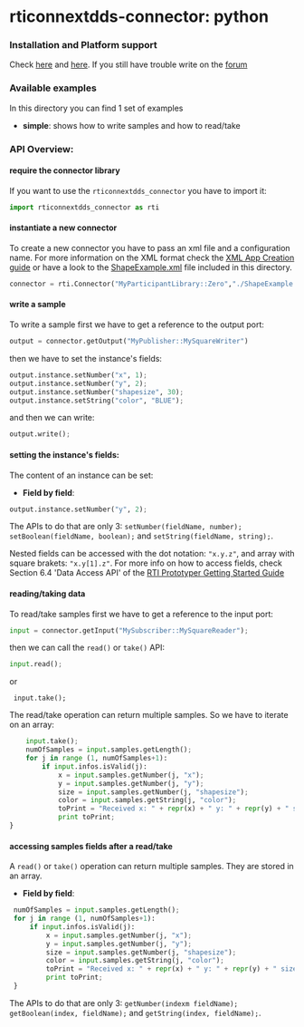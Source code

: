 rticonnextdds-connector: python
========

### Installation and Platform support
Check [here](https://github.com/gianpiero/rticonnextdds-connector#getting-started-with-python) and [here](https://github.com/gianpiero/rticonnextdds-connector#platform-support).
If you still have trouble write on the [forum](https://community.rti.com/forums/technical-questions)

### Available examples
In this directory you can find 1 set of examples

 * **simple**: shows how to write samples and how to read/take

### API Overview:
#### require the connector library
If you want to use the `rticonnextdds_connector` you have to import it:

```py
import rticonnextdds_connector as rti
```

#### instantiate a new connector
To create a new connector you have to pass an xml file and a configuration name. For more information on
the XML format check the [XML App Creation guide](https://community.rti.com/rti-doc/510/ndds.5.1.0/doc/pdf/RTI_CoreLibrariesAndUtilities_XML_AppCreation_GettingStarted.pdf) or
have a look to the [ShapeExample.xml](ShapeExample.xml) file included in this directory.  

```py
connector = rti.Connector("MyParticipantLibrary::Zero","./ShapeExample.xml");
```

#### write a sample
To write a sample first we have to get a reference to the output port:

```py
output = connector.getOutput("MyPublisher::MySquareWriter")
```

then we have to set the instance's fields:

```py
output.instance.setNumber("x", 1);
output.instance.setNumber("y", 2);
output.instance.setNumber("shapesize", 30);
output.instance.setString("color", "BLUE");
```

and then we can write:

```py
output.write();
```

#### setting the instance's fields:
The content of an instance can be set:

 * **Field by field**:

```py
output.instance.setNumber("y", 2);
```

The APIs to do that are only 3: `setNumber(fieldName, number);` `setBoolean(fieldName, boolean);` and `setString(fieldName, string);`.

Nested fields can be accessed with the dot notation: `"x.y.z"`, and array with square brakets: `"x.y[1].z"`. For more info on how to access
fields, check Section 6.4 'Data Access API' of the
[RTI Prototyper Getting Started Guide](https://community.rti.com/rti-doc/510/ndds.5.1.0/doc/pdf/RTI_CoreLibrariesAndUtilities_Prototyper_GettingStarted.pdf)


#### reading/taking data
To read/take samples first we have to get a reference to the input port:

```py
input = connector.getInput("MySubscriber::MySquareReader");
```

then we can call the `read()` or `take()` API:

```py
input.read();
```

 or

```pu
 input.take();
```

The read/take operation can return multiple samples. So we have to iterate on an array:

```py
    input.take();
    numOfSamples = input.samples.getLength();
    for j in range (1, numOfSamples+1):
        if input.infos.isValid(j):
            x = input.samples.getNumber(j, "x");
            y = input.samples.getNumber(j, "y");
            size = input.samples.getNumber(j, "shapesize");
            color = input.samples.getString(j, "color");
            toPrint = "Received x: " + repr(x) + " y: " + repr(y) + " size: " + repr(size) + " color: " + repr(color);
            print toPrint;
}
```

#### accessing samples fields after a read/take
A `read()` or `take()` operation can return multiple samples. They are stored in an array.

 * **Field by field**:

```py
 numOfSamples = input.samples.getLength();
 for j in range (1, numOfSamples+1):
     if input.infos.isValid(j):
         x = input.samples.getNumber(j, "x");
         y = input.samples.getNumber(j, "y");
         size = input.samples.getNumber(j, "shapesize");
         color = input.samples.getString(j, "color");
         toPrint = "Received x: " + repr(x) + " y: " + repr(y) + " size: " + repr(size) + " color: " + repr(color);
         print toPrint;
 }
```

The APIs to do that are only 3: `getNumber(indexm fieldName);` `getBoolean(index, fieldName);` and `getString(index, fieldName);`.
